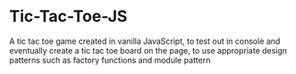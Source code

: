 # Tic-Tac-Toe-JS
A tic tac toe game created in vanilla JavaScript, to test out in console and eventually create a tic tac toe board on the page, to use appropriate design patterns such as factory functions and module pattern
